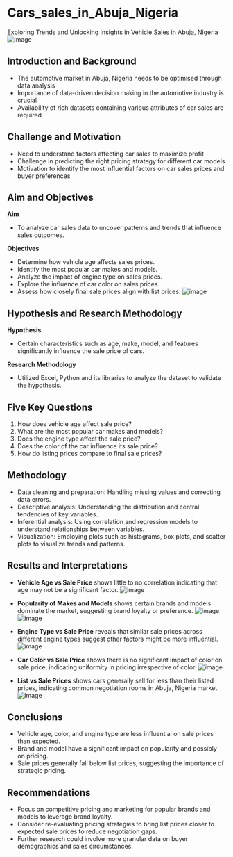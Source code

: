 # Cars_sales_in_Abuja_Nigeria
Exploring Trends and Unlocking Insights in Vehicle Sales in Abuja, Nigeria
![image](https://github.com/OnonaChukwu/Cars_sales_in_Abuja_Nigeria/assets/155753951/bb6b2f78-9f83-4f33-9c73-6f5e2c92848e)

## Introduction and Background
- The automotive market in Abuja, Nigeria needs to be optimised through data analysis
- Importance of data-driven decision making in the automotive industry is crucial
- Availability of rich datasets containing various attributes of car sales are required

## Challenge and Motivation
- Need to understand factors affecting car sales to maximize profit
- Challenge in predicting the right pricing strategy for different car models
- Motivation to identify the most influential factors on car sales prices and buyer preferences

## Aim and Objectives
**Aim**
- To analyze car sales data to uncover patterns and trends that influence sales outcomes.
  
**Objectives**
  - Determine how vehicle age affects sales prices.
  - Identify the most popular car makes and models.
  - Analyze the impact of engine type on sales prices.
  - Explore the influence of car color on sales prices.
  - Assess how closely final sale prices align with list prices.
![image](https://github.com/OnonaChukwu/Cars_sales_in_Abuja_Nigeria/assets/155753951/0719fc0d-27a3-4a59-8f3a-64aaf08dda31)

## Hypothesis and Research Methodology
**Hypothesis** 
- Certain characteristics such as age, make, model, and features significantly influence the sale price of cars.
  
**Research Methodology** 
- Utilized Excel, Python and its libraries to analyze the dataset to validate the hypothesis.

## Five Key Questions
1. How does vehicle age affect sale price?
2. What are the most popular car makes and models?
3. Does the engine type affect the sale price?
4. Does the color of the car influence its sale price?
5. How do listing prices compare to final sale prices?

## Methodology
- Data cleaning and preparation: Handling missing values and correcting data errors.
- Descriptive analysis: Understanding the distribution and central tendencies of key variables.
- Inferential analysis: Using correlation and regression models to understand relationships between variables.
- Visualization: Employing plots such as histograms, box plots, and scatter plots to visualize trends and patterns.

## Results and Interpretations
- **Vehicle Age vs Sale Price** shows little to no correlation indicating that age may not be a significant factor.
![image](https://github.com/OnonaChukwu/Cars_sales_in_Abuja_Nigeria/assets/155753951/172d135c-9830-493c-818e-e167d66df61f)

- **Popularity of Makes and Models** shows certain brands and models dominate the market, suggesting brand loyalty or preference.
![image](https://github.com/OnonaChukwu/Cars_sales_in_Abuja_Nigeria/assets/155753951/a5669054-6619-4eb5-90e5-d9e814fc4022)
![image](https://github.com/OnonaChukwu/Cars_sales_in_Abuja_Nigeria/assets/155753951/82d635da-49c2-4e48-8084-11f944b3fc77)

- **Engine Type vs Sale Price** reveals that similar sale prices across different engine types suggest other factors might be more influential.
![image](https://github.com/OnonaChukwu/Cars_sales_in_Abuja_Nigeria/assets/155753951/e7f7d534-2ffa-4fc3-bbc3-4020595a80b7)

- **Car Color vs Sale Price** shows there is no significant impact of color on sale price, indicating uniformity in pricing irrespective of color.
![image](https://github.com/OnonaChukwu/Cars_sales_in_Abuja_Nigeria/assets/155753951/867a7866-d06c-4817-90c9-9b64a1270918)

- **List vs Sale Prices** shows cars generally sell for less than their listed prices, indicating common negotiation rooms in Abuja, Nigeria market.
![image](https://github.com/OnonaChukwu/Cars_sales_in_Abuja_Nigeria/assets/155753951/347e84cc-0baf-492f-ada7-537a00e4fca7)

## Conclusions
- Vehicle age, color, and engine type are less influential on sale prices than expected.
- Brand and model have a significant impact on popularity and possibly on pricing.
- Sale prices generally fall below list prices, suggesting the importance of strategic pricing.

## Recommendations
- Focus on competitive pricing and marketing for popular brands and models to leverage brand loyalty.
- Consider re-evaluating pricing strategies to bring list prices closer to expected sale prices to reduce negotiation gaps.
- Further research could involve more granular data on buyer demographics and sales circumstances.

